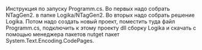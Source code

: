 Инструкция по запуску Programm.cs. Во первых надо собрать NTagGen2. в папке Logika/NTagGen2. Во вторых надо собрать решение Logika. Потом надо создать новый проект, поместить туда файл Programm.cs, подключить к этому проекту dll сборку Logika и скачать с помощью менеджера пакетов nutget пакет System.Text.Encoding.CodePages.

